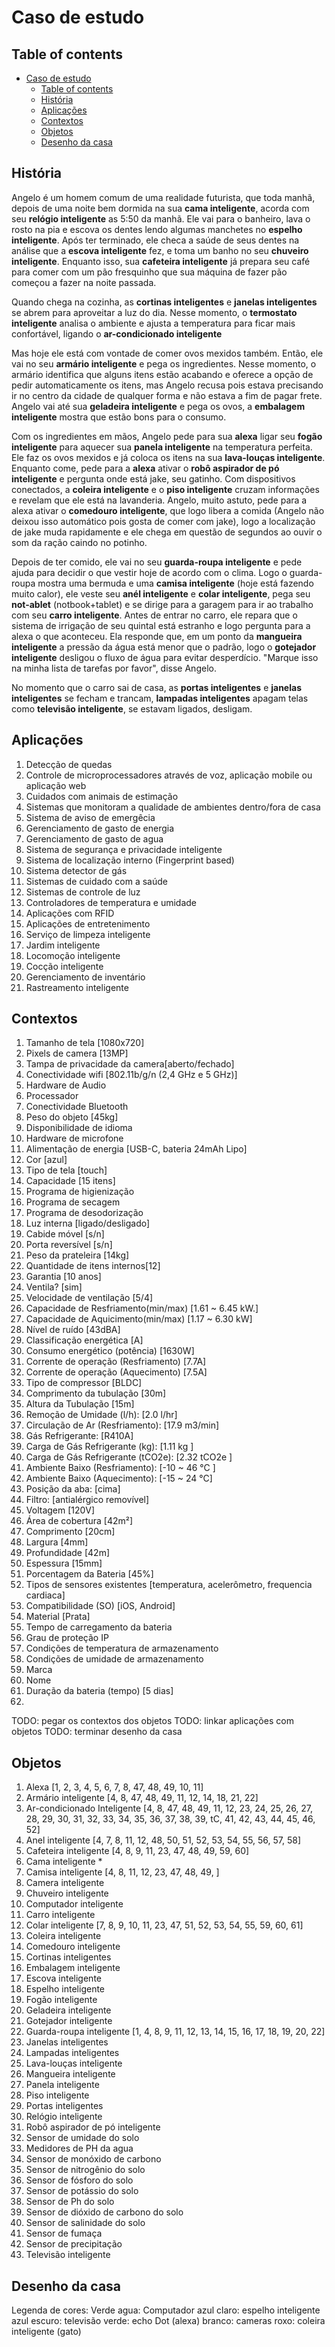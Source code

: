 # Caso de estudo

## Table of contents

- [Caso de estudo](#caso-de-estudo)
  - [Table of contents](#table-of-contents)
  - [História](#história)
  - [Aplicações](#aplicações)
  - [Contextos](#contextos)
  - [Objetos](#objetos)
  - [Desenho da casa](#desenho-da-casa)

## História

Angelo é um homem comum de uma realidade futurista, que toda manhã, depois de 
uma noite bem dormida na sua **cama inteligente**, acorda com seu 
**relógio inteligente** as 5:50 da manhã. Ele vai para o banheiro, lava o 
rosto na pia e escova os dentes lendo algumas manchetes no 
**espelho inteligente**. Após ter terminado, ele checa a saúde de seus dentes 
na análise que a **escova inteligente** fez, e toma um banho no seu 
**chuveiro inteligente**. Enquanto isso, sua **cafeteira inteligente** já 
prepara seu café para comer com um pão fresquinho que sua máquina de fazer 
pão começou a fazer na noite passada.

Quando chega na cozinha, as **cortinas inteligentes** e **janelas inteligentes** se abrem para aproveitar a luz do dia. Nesse momento, o **termostato inteligente** analisa o ambiente e ajusta a temperatura para ficar mais confortável, ligando o **ar-condicionado inteligente**

Mas hoje ele está com vontade de comer ovos mexidos também. Então, ele vai no 
seu **armário inteligente** e pega os ingredientes. Nesse momento, o armário
identifica que alguns itens estão acabando e oferece a opção de pedir
automaticamente os itens, mas Angelo recusa pois estava precisando ir no
centro da cidade de qualquer forma e não estava a fim de pagar frete. Angelo 
vai até sua **geladeira inteligente** e pega os ovos, a **embalagem inteligente** mostra que estão bons para o consumo.

Com os ingredientes em mãos, Angelo pede para sua **alexa** ligar seu 
**fogão inteligente** para aquecer sua **panela inteligente** na temperatura 
perfeita. Ele faz os ovos mexidos e já coloca os itens na sua 
**lava-louças inteligente**. Enquanto come, pede para a **alexa** ativar o
**robô aspirador de pó inteligente** e pergunta onde está jake, seu gatinho.
Com dispositivos conectados, a **coleira inteligente** e o **piso inteligente** cruzam informações e revelam que ele está na lavanderia. Angelo, muito astuto, pede para a alexa ativar o **comedouro inteligente**, que logo libera a comida (Angelo não deixou isso automático pois gosta de comer com jake), logo a localização de jake muda rapidamente e ele chega em questão de segundos ao ouvir o som da ração caindo no potinho.

Depois de ter comido, ele vai no seu **guarda-roupa inteligente** e pede ajuda
para decidir o que vestir hoje de acordo com o clima. Logo o guarda-roupa
mostra uma bermuda e uma **camisa inteligente** (hoje está fazendo muito calor), ele veste seu **anél inteligente** e **colar inteligente**, pega seu 
**not-ablet** (notbook+tablet) e se dirige para a garagem para ir ao trabalho 
com seu **carro inteligente**. Antes de entrar no carro, ele repara que o 
sistema de irrigação de seu quintal está estranho e logo pergunta para a alexa
o que aconteceu. Ela responde que, em um ponto da **mangueira inteligente** 
a pressão da água está menor que o padrão, logo o **gotejador inteligente**
desligou o fluxo de água para evitar desperdício. "Marque isso na minha lista
de tarefas por favor", disse Angelo.

No momento que o carro sai de casa, as **portas inteligentes** e 
**janelas inteligentes** se fecham e trancam, **lampadas inteligentes** apagam
telas como **televisão inteligente**, se estavam ligados, desligam.


## Aplicações
1.  Detecção de quedas
2.  Controle de microprocessadores através de voz, aplicação mobile ou 
    aplicação web 
3.  Cuidados com animais de estimação
4.  Sistemas que monitoram a qualidade de ambientes dentro/fora de casa
5.  Sistema de aviso de emergêcia 
6.  Gerenciamento de gasto de energia
7.  Gerenciamento de gasto de agua
8.  Sistema de segurança e privacidade inteligente
9.  Sistema de localização interno (Fingerprint based)
10. Sistema detector de gás
11. Sistemas de cuidado com a saúde 
12. Sistemas de controle de luz
13. Controladores de temperatura e umidade
14. Aplicações com RFID
15. Aplicações de entretenimento
16. Serviço de limpeza inteligente
17. Jardim inteligente
18. Locomoção inteligente
19. Cocção inteligente
20. Gerenciamento de inventário
21. Rastreamento inteligente 

## Contextos
1. Tamanho de tela [1080x720]
2. Pixels de camera [13MP]
3. Tampa de privacidade da camera[aberto/fechado]
4. Conectividade wifi [802.11b/g/n (2,4 GHz e 5 GHz)]
5. Hardware de Audio 
6. Processador
7. Conectividade Bluetooth
8. Peso do objeto [45kg]
9. Disponibilidade de idioma
10. Hardware de microfone
11. Alimentação de energia [USB-C, bateria 24mAh Lipo]
12. Cor [azul]
13. Tipo de tela [touch]
14. Capacidade [15 itens]
15. Programa de higienização
16. Programa de secagem
17. Programa de desodorização
18. Luz interna [ligado/desligado]
19. Cabide móvel [s/n]
20. Porta reversível [s/n]
21. Peso da prateleira [14kg]
22. Quantidade de itens internos[12]
23. Garantia [10 anos]
24. Ventila? [sim]
25. Velocidade de ventilação [5/4]
26. Capacidade de Resfriamento(min/max) [1.61 ~ 6.45 kW.]
27. Capacidade de Aquicimento(min/max) [1.17 ~ 6.30 kW]
28. Nível de ruído [43dBA] 
29. Classificação energética [A]
30. Consumo energético (potência) [1630W]
31. Corrente de operação (Resfriamento) [7.7A]
32. Corrente de operação (Aquecimento) [7.5A]
33. Tipo de compressor [BLDC]
34. Comprimento da tubulação [30m]
35. Altura da Tubulação [15m]
36. Remoção de Umidade (l/h): [2.0 l/hr]
37. Circulação de Ar (Resfriamento): [17.9 m3/min]
38. Gás Refrigerante: [R410A]
39. Carga de Gás Refrigerante (kg): [1.11 kg ]
40. Carga de Gás Refrigerante (tCO2e): [2.32 tCO2e ]
41. Ambiente Baixo (Resfriamento): [-10 ~ 46 °C ]
42. Ambiente Baixo (Aquecimento): [-15 ~ 24 °C]
43. Posição da aba: [cima]
44. Filtro: [antialérgico removível]
45. Voltagem [120V]
46. Área de cobertura [42m²]
47. Comprimento [20cm]
48. Largura [4mm]
49. Profundidade [42m]
50. Espessura [15mm]
51. Porcentagem da Bateria [45%]
52. Tipos de sensores existentes [temperatura, acelerômetro, frequencia cardiaca]
53. Compatibilidade (SO) [iOS, Android]
54. Material [Prata]
55. Tempo de carregamento da bateria
56. Grau de proteção IP
57. Condições de temperatura de armazenamento
58. Condições de umidade de armazenamento
59. Marca
60. Nome
61. Duração da bateria (tempo) [5 dias]
62.  

TODO: pegar os contextos dos objetos
TODO: linkar aplicações com objetos
TODO: terminar desenho da casa 

## Objetos
1.  Alexa [1, 2, 3, 4, 5, 6, 7, 8, 47, 48, 49, 10, 11]
2.  Armário inteligente [4, 8, 47, 48, 49, 11, 12, 14, 18, 21, 22]
3.  Ar-condicionado Inteligente [4, 8, 47, 48, 49, 11, 12, 23, 24, 25, 26, 27, 28, 29, 30, 31, 32, 33, 34, 35, 36, 37, 38, 39, tC, 41, 42, 43, 44, 45, 46, 52]
4.  Anel inteligente [4, 7, 8, 11, 12, 48, 50, 51, 52, 53, 54, 55, 56, 57, 58]
5.  Cafeteira inteligente [4, 8, 9, 11, 23, 47, 48, 49, 59, 60]
6.  Cama inteligente *
7.  Camisa inteligente [4, 8, 11, 12, 23, 47, 48, 49, ]
8.  Camera inteligente 
9.  Chuveiro inteligente 
10. Computador inteligente 
11. Carro inteligente 
12. Colar inteligente [7, 8, 9, 10, 11, 23, 47, 51, 52, 53, 54, 55, 59, 60, 61]
13. Coleira inteligente 
14. Comedouro inteligente 
15. Cortinas inteligentes 
16. Embalagem inteligente 
17. Escova inteligente 
18. Espelho inteligente 
19. Fogão inteligente 
20. Geladeira inteligente 
21. Gotejador inteligente 
22. Guarda-roupa inteligente [1, 4, 8, 9, 11, 12, 13, 14, 15, 16, 17, 18, 19, 20, 22]
23. Janelas inteligentes 
25. Lampadas inteligentes 
26. Lava-louças inteligente 
27. Mangueira inteligente 
28. Panela inteligente 
29. Piso inteligente 
30. Portas inteligentes 
31. Relógio inteligente 
32. Robô aspirador de pó inteligente 
33. Sensor de umidade do solo 
34. Medidores de PH da agua
35. Sensor de monóxido de carbono
36. Sensor de nitrogênio do solo
37. Sensor de fósforo do solo
38. Sensor de potássio do solo
39. Sensor de Ph do solo
40. Sensor de dióxido de carbono do solo
41. Sensor de salinidade do solo
42. Sensor de fumaça
43. Sensor de precipitação
44. Televisão inteligente 

## Desenho da casa

Legenda de cores:
Verde agua: Computador
azul claro: espelho inteligente
azul escuro: televisão
verde: echo Dot (alexa)
branco: cameras
roxo: coleira inteligente (gato)
